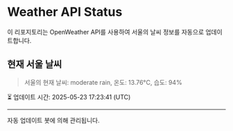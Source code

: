 
# Weather API Status

이 리포지토리는 OpenWeather API를 사용하여 서울의 날씨 정보를 자동으로 업데이트합니다.

## 현재 서울 날씨
> 서울의 현재 날씨: moderate rain, 온도: 13.76°C, 습도: 94%

⏳ 업데이트 시간: 2025-05-23 17:23:41 (UTC)

---
자동 업데이트 봇에 의해 관리됩니다.
